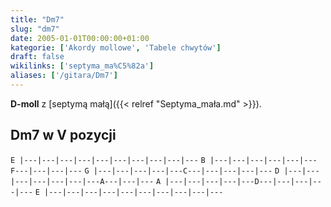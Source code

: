 ```yaml
---
title: "Dm7"
slug: "dm7"
date: 2005-01-01T00:00:00+01:00
kategorie: ['Akordy mollowe', 'Tabele chwytów']
draft: false
wikilinks: ['septyma_ma%C5%82a']
aliases: ['/gitara/Dm7']
---
```

**D-moll** z [septymą małą]({{< relref "Septyma_mała.md" >}}).

## Dm7 w V pozycji

`E |---|---|---|---|---|---|---|---|---|---`
`B |---|---|---|---|---|---F---|---|---|---`
`G |---|---|---|---|---C---|---|---|---|---`
`D |---|---|---|---|---|---|---A---|---|---`
`A |---|---|---|---|---D---|---|---|---|---`
`E |---|---|---|---|---|---|---|---|---|---`


